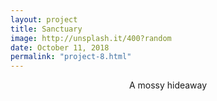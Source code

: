 ```yaml
---
layout: project
title: Sanctuary
image: http://unsplash.it/400?random
date: October 11, 2018
permalink: "project-8.html"
---
```

<center>A mossy hideaway</center>

<!-- Intermodal Navigation -->
<br>
<center>
  <table>
    <thead>
      <tr>
        <a href="{{site.baseurl}}/project-7.html"><i class="fas fa-chevron-circle-left fa-3x"></i></a>
      </tr>
    </thead>
  </table>
</center>
